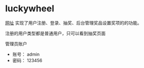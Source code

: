 # luckywheel
[网址](https://qc5plm.web.cloudendpoint.cn/#/Login)
实现了用户注册、登录、抽奖、后台管理奖品设置奖项的的功能。

注册的用户类型都是普通用户，只可以看到抽奖页面

管理员账户
+ 账号： admin
+ 密码： 123456
